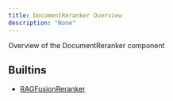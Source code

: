 ```yaml
---
title: DocumentReranker Overview
description: "None"
---
```

Overview of the DocumentReranker component
## Builtins
* [RAGFusionReranker](/docs/components/documentreranker/ragfusionreranker/)